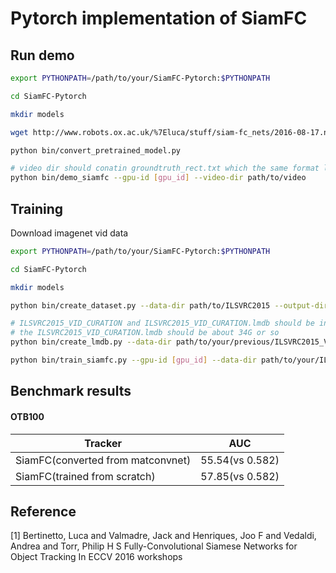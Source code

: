 # Pytorch implementation of SiamFC

## Run demo
```bash
export PYTHONPATH=/path/to/your/SiamFC-Pytorch:$PYTHONPATH

cd SiamFC-Pytorch

mkdir models

wget http://www.robots.ox.ac.uk/%7Eluca/stuff/siam-fc_nets/2016-08-17.net.mat -P models/

python bin/convert_pretrained_model.py

# video dir should conatin groundtruth_rect.txt which the same format like otb
python bin/demo_siamfc --gpu-id [gpu_id] --video-dir path/to/video
```

## Training
Download imagenet vid data

```bash
export PYTHONPATH=/path/to/your/SiamFC-Pytorch:$PYTHONPATH

cd SiamFC-Pytorch

mkdir models

python bin/create_dataset.py --data-dir path/to/ILSVRC2015 --output-dir path/to/ILSVRC2015_VID_CURATION --num-threads 8

# ILSVRC2015_VID_CURATION and ILSVRC2015_VID_CURATION.lmdb should be in the same directory
# the ILSVRC2015_VID_CURATION.lmdb should be about 34G or so
python bin/create_lmdb.py --data-dir path/to/your/previous/ILSVRC2015_VID_CURATION --output-dir path/to/your/ILSVRC2015_VID_CURATION.lmdb  --num-threads 8

python bin/train_siamfc.py --gpu-id [gpu_id] --data-dir path/to/your/ILSVRC2015_VID_CURATION 
```

## Benchmark results
#### OTB100

| Tracker 			    | AUC            |
| --------------------------------- | -------------- |
| SiamFC(converted from matconvnet) | 55.54(vs 0.582)|
| SiamFC(trained from scratch)      | 57.85(vs 0.582)|


## Reference
[1] Bertinetto, Luca and Valmadre, Jack and Henriques, Joo F and Vedaldi, Andrea and Torr, Philip H S
		Fully-Convolutional Siamese Networks for Object Tracking
		In ECCV 2016 workshops
